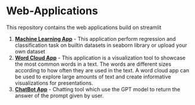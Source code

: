 # Web-Applications
This repository contains the web applications build on streamlit
1. **[Machine Learning App](https://regression-classification-machine-learning.streamlit.app/)** - This application perform regression and classification task on builtin datasets in seaborn library or upload your own dataset
2. **[Word Cloud App](https://word-cloud.streamlit.app/)** - This application is a visualization tool to showcase the most common words in a text. The words are different sizes according to how often they are used in the text. A word cloud app can be used to explore large amounts of text and create informative visualizations for presentations.
3. **[ChatBot App](https://chatlab.streamlit.app/)** - Chatting tool which use the GPT model to return the answer of the prompt given by user.

